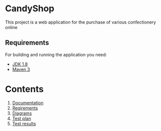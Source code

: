 # CandyShop

This project is a web application for the purchase of various confectionery online

## Requirements

For building and running the application you need:

- [JDK 1.8](http://www.oracle.com/technetwork/java/javase/downloads/jdk8-downloads-2133151.html)
- [Maven 3](https://maven.apache.org)

# Contents
1. [Documentation](https://github.com/RSlabodchikov/CandyShop/tree/master/Documents) <br>
2. [Reqirements](https://github.com/RSlabodchikov/CandyShop/blob/master/Documents/SRS.md) <br>
3. [Diagrams](https://github.com/RSlabodchikov/CandyShop/blob/master/Documents/Diagrams/README.md) <br>
4. [Test plan](https://github.com/RSlabodchikov/CandyShop/blob/master/Testing/TestPlan.md) <br>
5. [Test results](https://github.com/RSlabodchikov/CandyShop/blob/master/Testing/TestResults.md) <br>
